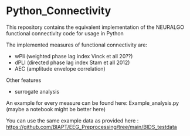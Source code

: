 # Python_Connectivity
This repository contains the equivalent implementation of the NEURALGO functional connectivity code for usage in Python 

The implemented measures of functional connectivity are:
- wPli (weighted phase lag index Vinck et all 20??)
- dPLI (directed phase lag index Stam et all 2012)
- AEC (amplitude envelope correlation)

Other features
- surrogate analysis 

An example for every measure can be found here:
Example_analysis.py
 (maybe a notebook might be better here)

You can use the same example data as provided here :
https://github.com/BIAPT/EEG_Preprocessing/tree/main/BIDS_testdata
